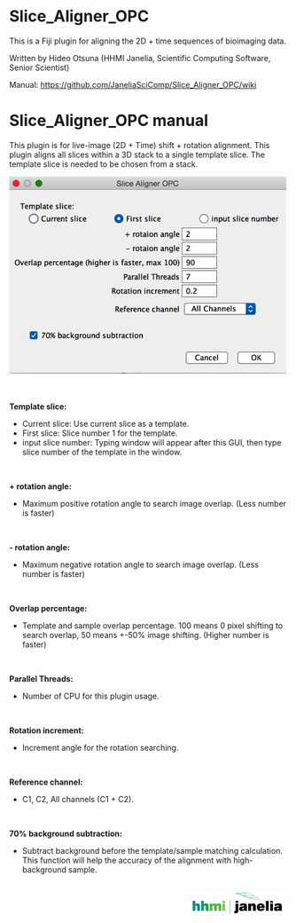 # Slice_Aligner_OPC
This is a Fiji plugin for aligning the 2D + time sequences of bioimaging data.

Written by Hideo Otsuna (HHMI Janelia, Scientific Computing Software, Senior Scientist)

Manual:
https://github.com/JaneliaSciComp/Slice_Aligner_OPC/wiki

# **Slice_Aligner_OPC manual**

This plugin is for live-image (2D + Time) shift + rotation alignment. This plugin aligns all slices within a 3D stack to a single template slice. The template slice is needed to be chosen from a stack. 
 

<img src="https://github.com/JaneliaSciComp/Slice_Aligner_OPC/blob/master/maual/GUI.jpg" width="500" height="355" alt="GUI">
<br>
<br><br>

**Template slice:**
  * Current slice: Use current slice as a template.
  * First slice: Slice number 1 for the template.
  * input slice number: Typing window will appear after this GUI, then type slice number of the template in the window.

<br>

**+ rotation angle:**
  * Maximum positive rotation angle to search image overlap. (Less number is faster)
 <br>
 
**- rotation angle:**
  * Maximum negative rotation angle to search image overlap. (Less number is faster)
<br>

**Overlap percentage:**
  * Template and sample overlap percentage. 100 means 0 pixel shifting to search overlap, 50 means +-50% image shifting. (Higher number is faster) 
<br>

**Parallel Threads:**
  * Number of CPU for this plugin usage.
<br>

**Rotation increment:**
  * Increment angle for the rotation searching.
<br>

**Reference channel:**
  * C1, C2, All channels (C1 + C2).
<br>

**70% background subtraction:**
  * Subtract background before the template/sample matching calculation. This function will help the accuracy of the alignment with high-background sample.

<br>
<div align="right">
<a href="https://www.janelia.org/"><img src="https://github.com/JaneliaSciComp/Slice_Aligner_OPC/blob/master/maual/jrc_logo_180x40.png" alt="Link to Janelia"></a></div>
